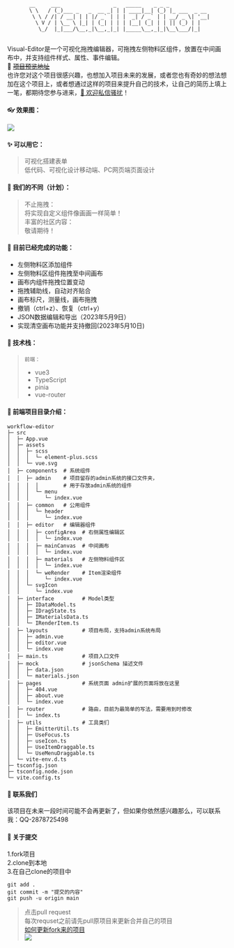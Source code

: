 ```
       __     ___                 _   _____    _ _ _             
       \ \   / (_)___ _   _  __ _| | | ____|__| (_) |_ ___  _ __ 
        \ \ / /| / __| | | |/ _` | | |  _| / _` | | __/ _ \| '__|
         \ V / | \__ \ |_| | (_| | | | |__| (_| | | || (_) | |   
          \_/  |_|___/\__,_|\__,_|_| |_____\__,_|_|\__\___/|_|   
                                                           

```
Visual-Editor是一个可视化拖拽编辑器，可拖拽左侧物料区组件，放置在中间画布中，并支持组件样式、属性、事件编辑。<br/>
🔗 <a target="_blank" href="http://anyapp.run:3000/#/editor"><del>项目预览地址</del></a> <br/>
也许您对这个项目很感兴趣，也想加入项目未来的发展，或者您也有奇妙的想法想加在这个项目上，或者想通过这样的项目来提升自己的技术，让自己的简历上填上一笔，都期待您参与进来，<a href="#lianxi">📡 欢迎私信骚扰</a>！
#### 👓 效果图：
<img src="https://img-blog.csdnimg.cn/39d92a06f109482c99ffd4efb0a61a19.gif"></img>
#### ✨ 可以用它：
> 可视化搭建表单<br/>
> 低代码、可视化设计移动端、PC网页端页面设计<br/>

#### 🧿 我们的不同（计划）：<br/>
> 不止拖拽：<br/>
> 将实现自定义组件像画画一样简单！<br/>
> 丰富的社区内容：<br/>
> 敬请期待！

#### 🔨 目前已经完成的功能：
 - 左侧物料区添加组件
 - 左侧物料区组件拖拽至中间画布
 - 画布内组件拖拽位置变动
 - 拖拽辅助线，自动对齐贴合
 - 画布标尺，测量线，画布拖拽
 - 撤销（ctrl+z）、恢复（ctrl+y）
 - JSON数据编辑和导出（2023年5月9日）
 - 实现清空画布功能并支持撤回(2023年5月10日)

#### 🧬 技术栈：<br/>
> `前端：`
> - vue3
> - TypeScript
> - pinia
> - vue-router <br/>
>

#### 📂 前端项目目录介绍：
```
workflow-editor
├─ src
│  ├─ App.vue
│  ├─ assets
│  │  ├─ scss
│  │  │  └─ element-plus.scss
│  │  └─ vue.svg
│  ├─ components  # 系统组件
│  │  ├─ admin    # 项目留存的admin系统的接口文件夹，
│  │  │  │        # 用于存放admin系统的组件
│  │  │  └─ menu
│  │  │     └─ index.vue
│  │  ├─ common   # 公用组件
│  │  │  └─ header
│  │  │     └─ index.vue
│  │  ├─ editor   # 编辑器组件
│  │  │  ├─ configArea  # 右侧属性编辑区
│  │  │  │  └─ index.vue
│  │  │  ├─ mainCanvas  # 中间画布
│  │  │  │  └─ index.vue
│  │  │  ├─ materials   # 左侧物料组件区
│  │  │  │  └─ index.vue
│  │  │  └─ weRender    # Item渲染组件
│  │  │     └─ index.vue
│  │  └─ svgIcon
│  │     └─ index.vue
│  ├─ interface         # Model类型
│  │  ├─ IDataModel.ts
│  │  ├─ IDragState.ts
│  │  ├─ IMaterialsData.ts
│  │  └─ IRenderItem.ts
│  ├─ layouts           # 项目布局，支持admin系统布局
│  │  ├─ admin.vue
│  │  ├─ editor.vue
│  │  └─ index.vue
│  ├─ main.ts           # 项目入口文件
│  ├─ mock              # jsonSchema 描述文件
│  │  ├─ data.json
│  │  └─ materials.json
│  ├─ pages             # 系统页面 admin扩展的页面将放在这里
│  │  ├─ 404.vue
│  │  ├─ about.vue
│  │  └─ index.vue
│  ├─ router            # 路由，目前为最简单的写法，需要用到时修改
│  │  └─ index.ts
│  ├─ utils             # 工具类们
│  │  ├─ EmitterUtil.ts
│  │  ├─ UseFocus.ts
│  │  ├─ useIcon.ts
│  │  ├─ UseItemDraggable.ts
│  │  └─ UseMenuDraggable.ts
│  └─ vite-env.d.ts
├─ tsconfig.json
├─ tsconfig.node.json
└─ vite.config.ts

```
#### 📡 <a name="lianxi">联系我们</a>
该项目在未来一段时间可能不会再更新了，但如果你依然感兴趣那么，可以联系我：QQ-2878725498
#### 🧠 关于提交
1.fork项目<br/>
2.clone到本地<br/>
3.在自己clone的项目中<br/>
```
git add .
git commit -m "提交的内容"
git push -u origin main
```
> 点击pull request<br/>
> 每次requset之前请先pull原项目来更新合并自己的项目<br/>
> <a href="https://blog.csdn.net/JavaMonsterr/article/details/125930855">如何更新fork来的项目</a><br/>
> <img src="https://img-blog.csdnimg.cn/img_convert/e4b7a36f176ad0c4cba3a9bc982a50b2.png"/>
